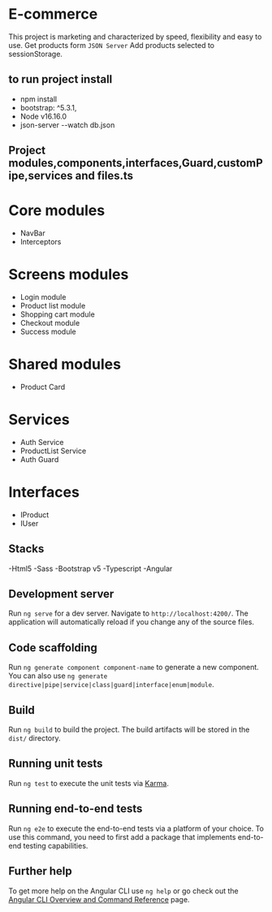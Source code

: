 # E-commerce

This project  is marketing and characterized by speed, flexibility and easy to use.
Get products form  `JSON Server`
Add products selected to sessionStorage. 

## to run project install
- npm install
- bootstrap: ^5.3.1,
- Node v16.16.0
- json-server --watch db.json

## Project modules,components,interfaces,Guard,customPipe,services and files.ts
# Core modules 
  - NavBar
  - Interceptors


# Screens modules 
  - Login module
  - Product list module
  - Shopping cart module
  - Checkout module
  - Success module

  # Shared modules 
  - Product Card
  

 # Services 
  - Auth Service
  - ProductList Service
  - Auth Guard
    
# Interfaces 
  - IProduct
  - IUser


##  Stacks

-Html5
-Sass 
-Bootstrap v5
-Typescript 
-Angular


## Development server

Run `ng serve` for a dev server. Navigate to `http://localhost:4200/`. The application will automatically reload if you change any of the source files.

## Code scaffolding

Run `ng generate component component-name` to generate a new component. You can also use `ng generate directive|pipe|service|class|guard|interface|enum|module`.

## Build

Run `ng build` to build the project. The build artifacts will be stored in the `dist/` directory.

## Running unit tests

Run `ng test` to execute the unit tests via [Karma](https://karma-runner.github.io).

## Running end-to-end tests

Run `ng e2e` to execute the end-to-end tests via a platform of your choice. To use this command, you need to first add a package that implements end-to-end testing capabilities.

## Further help

To get more help on the Angular CLI use `ng help` or go check out the [Angular CLI Overview and Command Reference](https://angular.io/cli) page.
